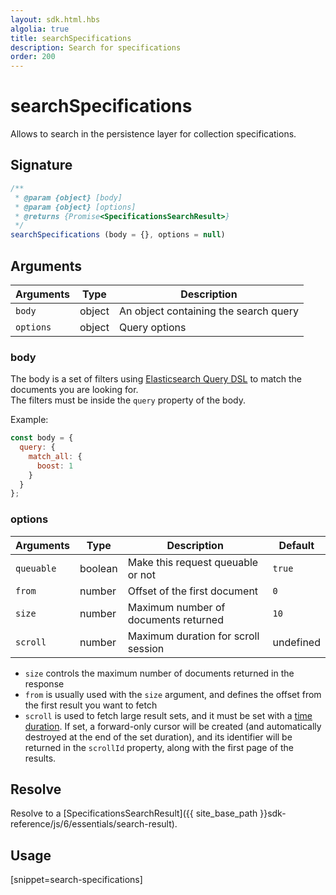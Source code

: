 ```yaml
---
layout: sdk.html.hbs
algolia: true
title: searchSpecifications
description: Search for specifications
order: 200
---
```


# searchSpecifications

Allows to search in the persistence layer for collection specifications.

## Signature

```javascript
/**
 * @param {object} [body]
 * @param {object} [options]
 * @returns {Promise<SpecificationsSearchResult>}
 */
searchSpecifications (body = {}, options = null)
```

## Arguments

| Arguments    | Type    | Description |
|--------------|---------|-------------|
| ``body`` | object | An object containing the search query    |
| ``options`` | object | Query options    |


### **body**

The body is a set of filters using [Elasticsearch Query DSL](https://www.elastic.co/guide/en/elasticsearch/reference/5.6/search-request-body.html) to match the documents you are looking for.  
The filters must be inside the `query` property of the body.

Example:

```js
const body = {
  query: {
    match_all: {
      boost: 1
    }
  }
};
```

### **options**

| Arguments    | Type    | Description | Default |
|--------------|---------|-------------|---------- |
| `queuable` | boolean | Make this request queuable or not | `true`  |
| ``from`` | number | Offset of the first document    | `0`  |
| ``size`` | number | Maximum number of documents returned    | `10` |
| ``scroll`` | number | Maximum duration for scroll session    | undefined |

* `size` controls the maximum number of documents returned in the response
* `from` is usually used with the `size` argument, and defines the offset from the first result you want to fetch
* `scroll` is used to fetch large result sets, and it must be set with a [time duration](https://www.elastic.co/guide/en/elasticsearch/reference/5.6/common-options.html#time-units). If set, a forward-only cursor will be created (and automatically destroyed at the end of the set duration), and its identifier will be returned in the `scrollId` property, along with the first page of the results.

## Resolve

Resolve to a [SpecificationsSearchResult]({{ site_base_path }}sdk-reference/js/6/essentials/search-result).

## Usage

[snippet=search-specifications]
